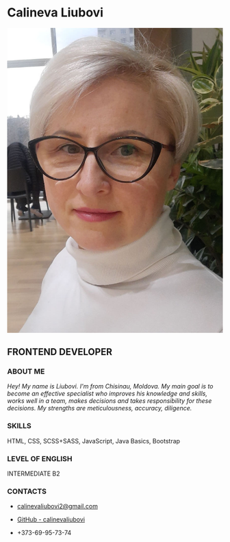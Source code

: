 # Calineva Liubovi

![foto](assets/img/1.jpg)

## FRONTEND DEVELOPER

### ABOUT ME

_Hey! My name is Liubovi. I'm from Chisinau, Moldova. My main goal is to become an effective specialist who improves his knowledge and skills, works well in a team, makes decisions and takes responsibility for these decisions. My strengths are meticulousness, accuracy, diligence._

### SKILLS

HTML, CSS, SCSS+SASS, JavaScript, Java Basics, Bootstrap

### LEVEL OF ENGLISH

INTERMEDIATE B2

### CONTACTS

- calinevaliubovi2@gmail.com

- [GitHub - calinevaliubovi](https://github.com/calinevaliubovi)

- +373-69-95-73-74
